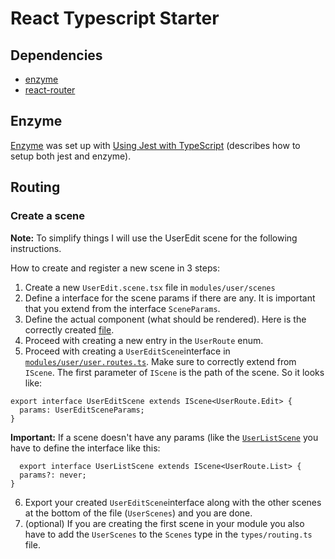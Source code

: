 # React Typescript Starter

## Dependencies
* [enzyme](https://airbnb.io/enzyme/)
* [react-router](https://github.com/ReactTraining/react-router)

## Enzyme
[Enzyme](https://airbnb.io/enzyme/) was set up with [Using Jest with TypeScript](https://basarat.gitbooks.io/typescript/docs/testing/jest.html) (describes how to setup both jest and enzyme).

## Routing

### Create a scene
**Note:** To simplify things I will use the UserEdit scene for the following instructions.

How to create and register a new scene in 3 steps:
1. Create a new `UserEdit.scene.tsx` file in `modules/user/scenes`
2. Define a interface for the scene params if there are any. It is important that you extend from the interface `SceneParams`.
3. Define the actual component (what should be rendered). Here is the correctly created [file](https://github.com/npeham/react-typescript-starter/blob/react-router/src/modules/user/scenes/UserEdit.scene.tsx).
4. Proceed with creating a new entry in the `UserRoute` enum.
5. Proceed with creating a `UserEditScene`interface in [`modules/user/user.routes.ts`](https://github.com/npeham/react-typescript-starter/blob/react-router/src/modules/user/scenes/UserEdit.scene.tsx). Make sure to correctly extend from `IScene`. The first parameter of `IScene` is the path of the scene. So it looks like: 
```
export interface UserEditScene extends IScene<UserRoute.Edit> {
  params: UserEditSceneParams;
}
```
**Important:** If a scene doesn't have any params (like the [`UserListScene`](https://github.com/npeham/react-typescript-starter/blob/react-router/src/modules/user/scenes/UserList.scene.tsx) you have to define the interface like this:
```
  export interface UserListScene extends IScene<UserRoute.List> {
  params?: never;
}
```
6. Export your created `UserEditScene`interface along with the other scenes at the bottom of the file (`UserScenes`) and you are done.
7. (optional) If you are creating the first scene in your module you also have to add the `UserScenes` to the `Scenes` type in the `types/routing.ts` file.
